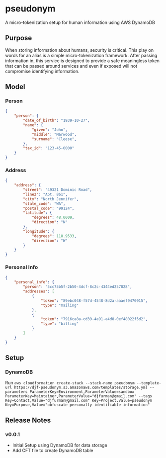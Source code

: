 # pseudonym

A micro-tokenization setup for human information using AWS DynamoDB

## Purpose

When storing information about humans, security is critical. This play on words for an alias is a simple micro-tokenization framework. After passing information in, this service is designed to provide a safe meaningless token that can be passed around services and even if exposed will not compromise identifying information.

## Model

### Person

```json
{
    "person": {
        "date_of_birth": "1939-10-27",
        "name": {
            "given": "John",
            "middle": "Marwood",
            "surname": "Cleese",
        },
        "tax_id": "123-45-0000"
    }
}
```

### Address

```json
{
    "address": {
        "street": "49321 Dominic Road",
        "line2": "Apt. 861",
        "city": "North Jennifer",
        "state_code": "WA",
        "postal_code": "99124",
        "latitude": {
            "degrees": 48.0009,
            "direction": "N"
        },
        "longitude": {
            "degrees": 118.9533,
            "direction": "W"
        }
    }
}
```

### Personal Info

```json
{
    "personal_info": {
        "person": "5cc75b5f-2b50-4dcf-8c2c-4344ed257028",
        "addresses": [
            {
                "token": "89ebc048-f57d-4548-8d2a-aaaef9470915",
                "type": "mailing"
            },
            {
                "token": "7916ca8a-cd39-4a91-a4d8-0ef48022f5d2",
                "type": "billing"
            }
        ]
    }
}

```

## Setup

### DynamoDB

Run `aws cloudformation create-stack --stack-name pseudonym --template-url https://djf-pseudonym.s3.amazonaws.com/templates/storage.yml --parameters ParameterKey=Environment,ParameterValue=sandbox ParameterKey=Maintainer,ParameterValue="djfurman@gmail.com" --tags Key=Contact,Value="djfurman@gmail.com" Key=Project,Value=pseudonym Key=Purpose,Value="obfuscate personally identifiable information"`

## Release Notes

### v0.0.1

- Initial Setup using DynamoDB for data storage
- Add CFT file to create DynamoDB table
